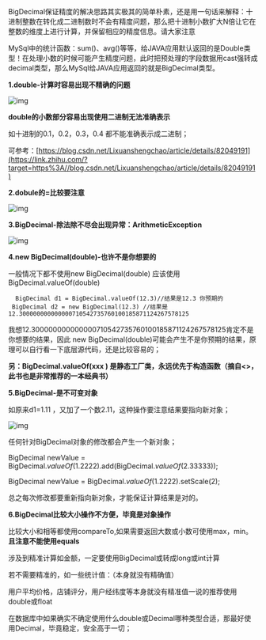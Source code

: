 



BigDecimal保证精度的解决思路其实极其的简单朴素，还是用一句话来解释：十进制整数在转化成二进制数时不会有精度问题，那么把十进制小数扩大N倍让它在整数的维度上进行计算，并保留相应的精度信息。请大家注意

MySql中的统计函数：sum()、avg()等等，给JAVA应用默认返回的是Double类型！在处理小数的时候可能产生精度问题，此时把预处理的字段数据用cast强转成decimal类型，那么MySql给JAVA应用返回的就是BigDecimal类型。

**1.double-计算时容易出现不精确的问题**

![img](https://pic2.zhimg.com/v2-df13a03720f9ff21ac033a67c5e56615_b.png)

**double的小数部分容易出现使用二进制无法准确表示**

如十进制的0.1，0.2，0.3，0.4 都不能准确表示成二进制；

可参考：[https://blog.csdn.net/Lixuanshengchao/article/details/82049191](https://link.zhihu.com/?target=https%3A//blog.csdn.net/Lixuanshengchao/article/details/82049191)



**2.dobule的=比较要注意**

![img](https://gitee.com/workerbo/gallery/raw/master/2020/v2-89fd0d23add36980693cf0433cb479b6_b.png)



**3.BigDecimal-除法除不尽会出现异常：ArithmeticException**

![img](https://pic2.zhimg.com/v2-a1b602e4ce3ea3c16e1983606ccb1e0d_b.jpg)



**4.new BigDecimal(double)-也许不是你想要的**

一般情况下都不使用new BigDecimal(double) 应该使用BigDecimal.valueOf(double)

```text
  BigDecimal d1 = BigDecimal.valueOf(12.3)//结果是12.3 你预期的
 BigDecimal d2 = new BigDecimal(12.3) //结果是12.300000000000000710542735760100185871124267578125
```

我想12.300000000000000710542735760100185871124267578125肯定不是你想要的结果，因此 new BigDecimal(double)可能会产生不是你预期的结果，原理可以自行看一下底层源代码，还是比较容易的；

**另：BigDecimal.valueOf(xxx ) 是静态工厂类，永远优先于构造函数（摘自<>，此书也是非常推荐的一本经典书）**



**5.BigDecimal-是不可变对象**

如原来d1=1.11 ，又加了一个数2.11，这种操作要注意结果要指向新对象；

![img](https://pic1.zhimg.com/v2-9d670fba7e479c6ff55640dcc5e72330_b.jpg)

任何针对BigDecimal对象的修改都会产生一个新对象；

BigDecimal newValue = BigDecimal.*valueOf*(1.2222).add(BigDecimal.*valueOf*(2.33333));

BigDecimal newValue = BigDecimal.*valueOf*(1.2222).setScale(2);

总之每次修改都要重新指向新对象，才能保证计算结果是对的。



**6.BigDecimal比较大小操作不方便，毕竟是对象操作**

比较大小和相等都使用compareTo,如果需要返回大数或小数可使用max，min。**且注意不能使用equals**





涉及到精准计算如金额，一定要使用BigDecimal或转成long或int计算

若不需要精准的，如一些统计值：（本身就没有精确值）

用户平均价格，店铺评分，用户经纬度等本身就没有精准值一说的推荐使用double或float



在数据库中如果确实不确定使用什么double或Decimal哪种类型合适，那最好使用Decimal，毕竟稳定，安全高于一切；